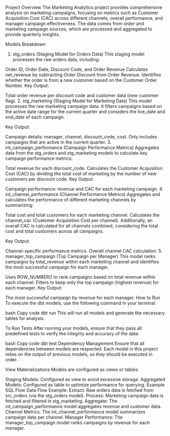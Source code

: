 Project Overview
The Marketing Analytics project provides comprehensive analysis on marketing campaigns, focusing on metrics such as Customer Acquisition Cost (CAC) across different channels, overall performance, and manager campaign effectiveness. The data comes from order and marketing campaign sources, which are processed and aggregated to provide quarterly insights.

Models Breakdown
1. stg_orders (Staging Model for Orders Data)
This staging model processes the raw orders data, including:

Order ID, Order Date, Discount Code, and Order Revenue
Calculates net_revenue by subtracting Order Discount from Order Revenue.
Identifies whether the order is from a new customer based on the Customer Order Number.
Key Output:

Total order revenue per discount code and customer data (new customer flag).
2. stg_marketing (Staging Model for Marketing Data)
This model processes the raw marketing campaign data. It filters campaigns based on the active date range for the current quarter and considers the live_date and end_date of each campaign.

Key Output:

Campaign details: manager, channel, discount_code, cost.
Only includes campaigns that are active in the current quarter.
3. int_campaign_performance (Campaign Performance Metrics)
Aggregates data from the stg_orders and stg_marketing models to calculate key campaign performance metrics:

Total revenue for each discount_code.
Calculates the Customer Acquisition Cost (CAC) by dividing the total cost of marketing by the number of new customers per discount code.
Key Output:

Campaign performance: revenue and CAC for each marketing campaign.
4. int_channel_performance (Channel Performance Metrics)
Aggregates and calculates the performance of different marketing channels by summarizing:

Total cost and total customers for each marketing channel.
Calculates the channel_cac (Customer Acquisition Cost per channel).
Additionally, an overall CAC is calculated for all channels combined, considering the total cost and total customers across all campaigns.

Key Output:

Channel-specific performance metrics.
Overall channel CAC calculation.
5. manager_top_campaign (Top Campaign per Manager)
This model ranks campaigns by total_revenue within each marketing channel and identifies the most successful campaign for each manager.

Uses ROW_NUMBER() to rank campaigns based on total revenue within each channel.
Filters to keep only the top campaign (highest revenue) for each manager.
Key Output:

The most successful campaign by revenue for each manager.
How to Run
To execute the dbt models, use the following command in your terminal:

bash
Copy code
dbt run
This will run all models and generate the necessary tables for analysis.

To Run Tests
After running your models, ensure that they pass all predefined tests to verify the integrity and accuracy of the data:

bash
Copy code
dbt test
Dependency Management
Ensure that all dependencies between models are respected. Each model in this project relies on the output of previous models, so they should be executed in order.

View Materializations
Models are configured as views or tables:

Staging Models: Configured as view to avoid excessive storage.
Aggregated Models: Configured as table to optimize performance for querying.
Example SQL Flow
Data Flow Example:
Extract: Raw orders data is fetched from src_orders (via the stg_orders model).
Process: Marketing campaign data is fetched and filtered in stg_marketing.
Aggregate: The int_campaign_performance model aggregates revenue and customer data.
Channel Metrics: The int_channel_performance model summarizes campaign data per channel.
Manager Performance: The manager_top_campaign model ranks campaigns by revenue for each manager.
